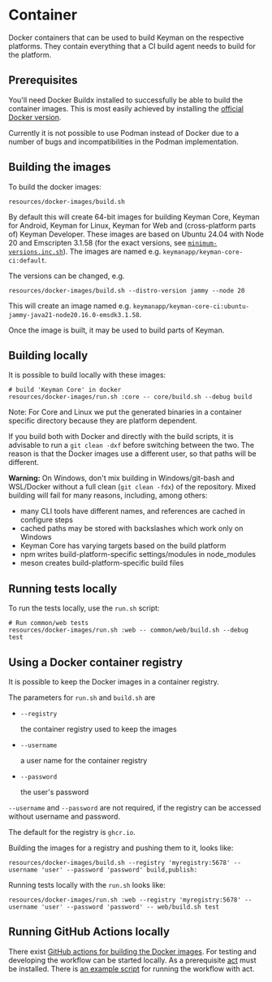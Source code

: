 # Container

Docker containers that can be used to build Keyman on the respective
platforms. They contain everything that a CI build agent needs to
build for the platform.

## Prerequisites

You'll need Docker Buildx installed to successfully be able to build the
container images. This is most easily achieved by installing the [official
Docker version](https://docs.docker.com/engine/install/ubuntu/).

Currently it is not possible to use Podman instead of Docker due to a number
of bugs and incompatibilities in the Podman implementation.

## Building the images

To build the docker images:

```shell
resources/docker-images/build.sh
```

By default this will create 64-bit images for building
Keyman Core, Keyman for Android, Keyman for Linux, Keyman for Web
and (cross-platform parts of) Keyman Developer. These images are based
on Ubuntu 24.04 with Node 20 and Emscripten 3.1.58 (for the exact versions,
see [`minimum-versions.inc.sh`](../build/minimum-versions.inc.sh)).
The images are named e.g. `keymanapp/keyman-core-ci:default`.

The versions can be changed, e.g.

```shell
resources/docker-images/build.sh --distro-version jammy --node 20
```

This will create an image named e.g.
`keymanapp/keyman-core-ci:ubuntu-jammy-java21-node20.16.0-emsdk3.1.58`.

Once the image is built, it may be used to build parts of Keyman.

## Building locally

It is possible to build locally with these images:

```shell
# build 'Keyman Core' in docker
resources/docker-images/run.sh :core -- core/build.sh --debug build
```

Note: For Core and Linux we put the generated binaries in a
container specific directory because they are platform dependent.

If you build both with Docker and directly with the build scripts, it is
advisable to run a `git clean -dxf` before switching between the two. The
reason is that the Docker images use a different user, so that paths
will be different.

**Warning:** On Windows, don't mix building in Windows/git-bash and WSL/Docker
without a full clean (`git clean -fdx`) of the repository. Mixed building will
fail for many reasons, including, among others:
* many CLI tools have different names, and references are cached in configure
  steps
* cached paths may be stored with backslashes which work only on Windows
* Keyman Core has varying targets based on the build platform
* npm writes build-platform-specific settings/modules in node_modules
* meson creates build-platform-specific build files

## Running tests locally

To run the tests locally, use the `run.sh` script:

```shell
# Run common/web tests
resources/docker-images/run.sh :web -- common/web/build.sh --debug test
```

## Using a Docker container registry

It is possible to keep the Docker images in a container registry.

The parameters for `run.sh` and `build.sh` are
* `--registry`

  the container registry used to keep the images
* `--username`

  a user name for the container registry
* `--password`

  the user's password

`--username` and `--password` are not required, if the registry can be
accessed without username and password.

The default for the registry is `ghcr.io`.

Building the images for a registry and pushing them to it, looks like:

```shell
resources/docker-images/build.sh --registry 'myregistry:5678' --username 'user' --password 'password' build,publish:
```

Running tests locally with the `run.sh` looks like:

```shell
resources/docker-images/run.sh :web --registry 'myregistry:5678' --username 'user' --password 'password' -- web/build.sh test
```

## Running GitHub Actions locally

There exist [GitHub actions for building the Docker images](../../.github/workflows/build-test-publish-docker.yml).
For testing and developing the workflow can be started locally.
As a prerequisite [act](https://nektosact.com/) must be installed.
There is [an example script](./act.sh) for running the workflow with act.
